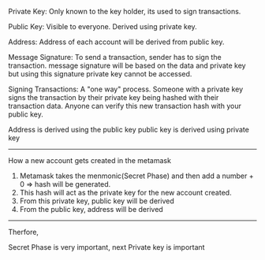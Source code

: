 Private Key: Only known to the key holder, its used to sign transactions.

Public Key: Visible to everyone. Derived using private key.

Address: Address of each account will be derived from public key. 

Message Signature: To send a transaction, sender has to sign the transaction.
message signature will be based on the data and private key but using this signature private key cannot be accessed.

Signing Transactions: A "one way" process. Someone with a private key signs the transaction by their private key being hashed with their transaction data. Anyone can verify this new transaction hash with your public key.


Address is derived using the public key
public key is derived using private key

-----------------------

How a new account gets created in the metamask

1. Metamask takes the menmonic(Secret Phase) and then add a number
<secret phase> + 0 => hash will be generated.
2. This hash will act as the private key for the new account created.
3. From this private key, public key will be derived
4. From the public key, address will be derived

-----------------------------

Therfore,

Secret Phase is very important, next
Private key is important
